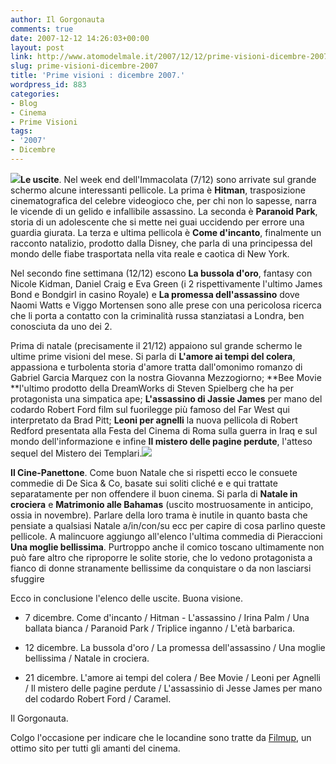 ```yaml
---
author: Il Gorgonauta
comments: true
date: 2007-12-12 14:26:03+00:00
layout: post
link: http://www.atomodelmale.it/2007/12/12/prime-visioni-dicembre-2007/
slug: prime-visioni-dicembre-2007
title: 'Prime visioni : dicembre 2007.'
wordpress_id: 883
categories:
- Blog
- Cinema
- Prime Visioni
tags:
- '2007'
- Dicembre
---
```


![](http://www.atomodelmale.it/wp-content/uploads/2008/10/labussoladoro.jpg)**Le uscite**. Nel week end dell'Immacolata (7/12) sono arrivate sul grande schermo alcune interessanti pellicole. La prima è **Hitman**, trasposizione cinematografica del celebre videogioco che, per chi non lo sapesse, narra le vicende di un gelido e infallibile assassino. La seconda è **Paranoid Park**, storia di un adolescente che si mette nei guai uccidendo per errore una guardia giurata. La terza e ultima pellicola è **Come d'incanto**, finalmente un  racconto natalizio, prodotto dalla Disney, che parla di una principessa del mondo delle fiabe trasportata nella vita reale e caotica di New York.

Nel secondo fine settimana (12/12) escono **La bussola d'oro**, fantasy con Nicole Kidman, Daniel Craig e Eva Green (i 2 rispettivamente l'ultimo James Bond e Bondgirl in casino Royale) e **La promessa dell'assassino** dove Naomi Watts e Viggo Mortensen sono alle prese con una pericolosa ricerca che li porta a contatto con la criminalità russa stanziatasi a Londra, ben conosciuta da uno dei 2.

<!-- more -->


Prima di natale (precisamente il 21/12) appaiono sul grande schermo le ultime prime visioni del mese. Si parla di **L'amore ai tempi del colera**, appassiona e turbolenta storia d'amore tratta dall'omonimo romanzo di Gabriel Garcia Marquez con la nostra Giovanna Mezzogiorno; **Bee Movie **l'ultimo prodotto della DreamWorks di Steven Spielberg che ha per protagonista una simpatica ape; **L'assassino di Jassie James** per mano del codardo Robert Ford film sul fuorilegge più famoso del Far West qui interpretato da Brad Pitt; **Leoni per agnelli** la nuova pellicola di Robert Redford presentata alla Festa del Cinema di Roma sulla guerra in Iraq e sul mondo dell'informazione e infine **Il mistero delle pagine perdute**, l'atteso sequel del Mistero dei Templari.![](http://www.atomodelmale.it/wp-content/uploads/2008/10/ilmisterodellepagine.jpg)

**Il Cine-Panettone**. Come buon Natale che si rispetti ecco le consuete commedie di De Sica & Co, basate sui soliti cliché e e qui trattate separatamente per non offendere il buon cinema. Si parla di **Natale in crociera** e **Matrimonio alle Bahamas** (uscito mostruosamente in anticipo, ossia in novembre). Parlare della loro trama è inutile in quanto basta che pensiate a qualsiasi Natale a/in/con/su ecc per capire di cosa parlino queste pellicole. A malincuore aggiungo all'elenco l'ultima commedia di Pieraccioni **Una moglie bellissima**. Purtroppo anche il comico toscano ultimamente non può fare altro che riproporre le solite storie, che lo vedono protagonista a fianco di donne stranamente bellissime da conquistare o da non lasciarsi sfuggire

Ecco in conclusione l'elenco delle uscite. Buona visione.



	
  * 7 dicembre. Come d'incanto / Hitman - L'assassino / Irina Palm / Una ballata bianca / Paranoid Park / Triplice inganno / L'età barbarica.

	
  * 12 dicembre. La bussola d'oro / La promessa dell'assassino / Una moglie bellissima / Natale in crociera.

	
  * 21 dicembre.   L'amore ai tempi del colera / Bee Movie / Leoni per Agnelli / Il mistero delle pagine perdute / L'assassinio di Jesse James per mano del codardo Robert Ford / Caramel.


Il Gorgonauta.

Colgo l'occasione per indicare che le locandine sono tratte da [Filmup](http://filmup.leonardo.it/), un ottimo sito per tutti gli amanti del cinema.
